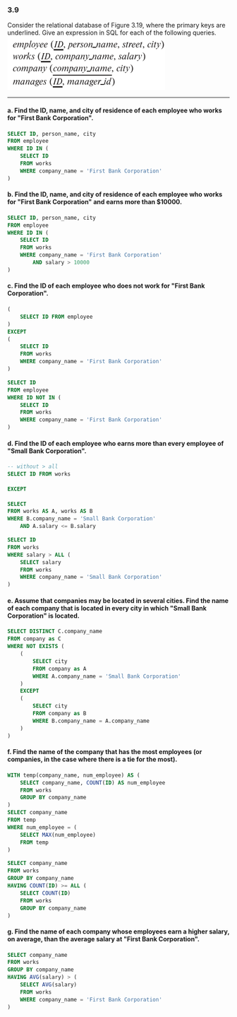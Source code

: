 ### 3.9
Consider the relational database of Figure 3.19, where the primary keys are
underlined. Give an expression in SQL for each of the following queries.
![alt text](image-1.png)

---

#### a. Find the ID, name, and city of residence of each employee who works for "First Bank Corporation".

```SQL
SELECT ID, person_name, city
FROM employee
WHERE ID IN (
    SELECT ID 
    FROM works
    WHERE company_name = 'First Bank Corporation'
)
```
#### b. Find the ID, name, and city of residence of each employee who works for "First Bank Corporation" and earns more than $10000.
```SQL
SELECT ID, person_name, city
FROM employee
WHERE ID IN (
    SELECT ID 
    FROM works
    WHERE company_name = 'First Bank Corporation'
        AND salary > 10000
)
```
#### c. Find the ID of each employee who does not work for "First Bank Corporation".
```SQL
(
    SELECT ID FROM employee
)
EXCEPT
(
    SELECT ID 
    FROM works
    WHERE company_name = 'First Bank Corporation'
)
```

```SQL
SELECT ID
FROM employee
WHERE ID NOT IN (
    SELECT ID 
    FROM works
    WHERE company_name = 'First Bank Corporation'
)
```
#### d. Find the ID of each employee who earns more than every employee of "Small Bank Corporation".
```SQL
-- without > all
SELECT ID FROM works

EXCEPT

SELECT 
FROM works AS A, works AS B
WHERE B.company_name = 'Small Bank Corporation' 
    AND A.salary <= B.salary
```

```SQL
SELECT ID
FROM works
WHERE salary > ALL (
    SELECT salary 
    FROM works
    WHERE company_name = 'Small Bank Corporation'
)
```
#### e. Assume that companies may be located in several cities. Find the name of each company that is located in every city in which "Small Bank Corporation" is located.
```SQL
SELECT DISTINCT C.company_name
FROM company as C
WHERE NOT EXISTS (
    (
        SELECT city
        FROM company as A
        WHERE A.company_name = 'Small Bank Corporation'
    )
    EXCEPT
    (
        SELECT city
        FROM company as B
        WHERE B.company_name = A.company_name
    )
)
```
#### f. Find the name of the company that has the most employees (or companies, in the case where there is a tie for the most).
```SQL
WITH temp(company_name, num_employee) AS (
    SELECT company_name, COUNT(ID) AS num_employee
    FROM works 
    GROUP BY company_name
)
SELECT company_name
FROM temp
WHERE num_employee = (
    SELECT MAX(num_employee)
    FROM temp
)
```

```SQL
SELECT company_name
FROM works
GROUP BY company_name
HAVING COUNT(ID) >= ALL (
    SELECT COUNT(ID)
    FROM works
    GROUP BY company_name
)
```
#### g. Find the name of each company whose employees earn a higher salary, on average, than the average salary at "First Bank Corporation".
```SQL
SELECT company_name
FROM works
GROUP BY company_name
HAVING AVG(salary) > (
    SELECT AVG(salary)
    FROM works
    WHERE company_name = 'First Bank Corporation'
)
```



























